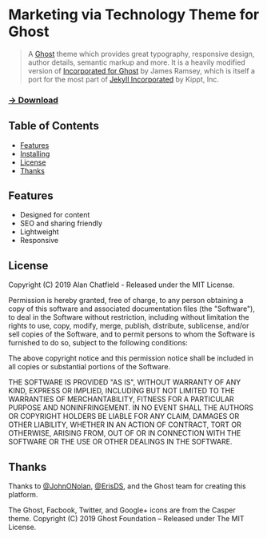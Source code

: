 # Marketing via Technology Theme for Ghost

> A [Ghost](https://ghost.org/) theme which provides great typography, responsive design, author details, semantic markup and more. It is a heavily modified version of [Incorporated for Ghost](https://github.com/jamesramsay/ghost-incorporated) by James Ramsey, which is itself a port for the most part of [Jekyll Incorporated](https://github.com/kippt/jekyll-incorporated) by Kippt, Inc.

### [→ Download](https://github.com/alanchatfield/alanchatfield.net/releases/latest)

## Table of Contents

* [Features](#features)
* [Installing](#installing)
* [License](#license)
* [Thanks](#thanks)

## Features

- Designed for content
- SEO and sharing friendly
- Lightweight
- Responsive

## License

Copyright (C) 2019 Alan Chatfield - Released under the MIT License.

Permission is hereby granted, free of charge, to any person obtaining a copy of this software and associated documentation files (the "Software"), to deal in the Software without restriction, including without limitation the rights to use, copy, modify, merge, publish, distribute, sublicense, and/or sell copies of the Software, and to permit persons to whom the Software is furnished to do so, subject to the following conditions:

The above copyright notice and this permission notice shall be included in all copies or substantial portions of the Software.

THE SOFTWARE IS PROVIDED "AS IS", WITHOUT WARRANTY OF ANY KIND, EXPRESS OR IMPLIED, INCLUDING BUT NOT LIMITED TO THE WARRANTIES OF MERCHANTABILITY, FITNESS FOR A PARTICULAR PURPOSE AND
NONINFRINGEMENT. IN NO EVENT SHALL THE AUTHORS OR COPYRIGHT HOLDERS BE LIABLE FOR ANY CLAIM, DAMAGES OR OTHER LIABILITY, WHETHER IN AN ACTION OF CONTRACT, TORT OR OTHERWISE, ARISING FROM, OUT OF OR IN CONNECTION WITH THE SOFTWARE OR THE USE OR OTHER DEALINGS IN THE SOFTWARE.

## Thanks

Thanks to [@JohnONolan](http://twitter/JohnONolan), [@ErisDS](http://twitter/ErisDS), and the Ghost team for creating this platform.

The Ghost, Facbook, Twitter, and Google+ icons are from the Casper theme.
Copyright (C) 2019 Ghost Foundation – Released under The MIT License.

